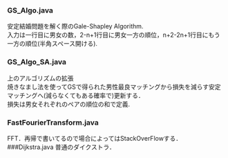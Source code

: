 ### GS_Algo.java
安定結婚問題を解く際のGale-Shapley Algorithm.  
入力は一行目に男女の数，2-n+1行目に男女一方の順位，n+2-2n+1行目にもう一方の順位(半角スペース開ける).  
### GS_Algo_SA.java
上のアルゴリズムの拡張  
焼きなまし法を使ってGSで得られた男性最良マッチングから損失を減らす安定マッチングへ(減らなくてもある確率で)更新する．  
損失は男女それぞれのペアの順位の和で定義.  
### FastFourierTransform.java
FFT．再帰で書いてるので場合によってはStackOverFlowする．
###Dijkstra.java
普通のダイクストラ．
